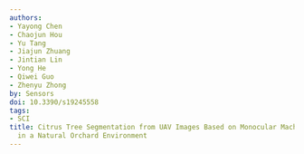 ```yaml
---
authors:
- Yayong Chen
- Chaojun Hou
- Yu Tang
- Jiajun Zhuang
- Jintian Lin
- Yong He
- Qiwei Guo
- Zhenyu Zhong
by: Sensors
doi: 10.3390/s19245558
tags:
- SCI
title: Citrus Tree Segmentation from UAV Images Based on Monocular Machine Vision
  in a Natural Orchard Environment
---
```

